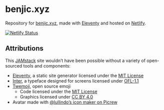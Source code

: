 # benjic.xyz
Repository for [benjic.xyz], made with [Eleventy] and hosted on [Netlify].

[![Netlify Status](https://api.netlify.com/api/v1/badges/d12fbbdf-4893-473d-a259-d6510cd37741/deploy-status)](https://app.netlify.com/sites/benjic-xyz/deploys)

## Attributions

This [JAMstack] site wouldn’t have been possible without a variety of open-sourced tools and components:

- [Eleventy], a static site generator licensed under the [MIT License]
- [Inter], a typeface designed for screens licensed under [OFL-1.1]
- [Twemoji], open source emoji
    - Code licensed under the [MIT License]
    - Graphics licensed under [CC BY 4.0]
- Avatar made with [@lullindo’s icon maker on Picrew](https://picrew.me/image_maker/137904)

[benjic.xyz]: https://benjic.xyz
[Netlify]: https://www.netlify.com/
[JAMstack]: https://jamstack.org/
[Eleventy]: https://www.11ty.dev/
[Inter]: https://rsms.me/inter/
[Twemoji]: https://twemoji.twitter.com/

[OFL-1.1]: https://choosealicense.com/licenses/ofl-1.1/
[MIT License]: https://choosealicense.com/licenses/mit/
[CC BY 4.0]: https://creativecommons.org/licenses/by/4.0/

